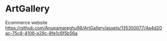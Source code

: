 # ArtGallery
 Ecommerce website
https://github.com/Anupamareghu98/ArtGallery/assets/135350077/4a4d20ac-75c8-4106-a29c-8fe1c6f5b56a
